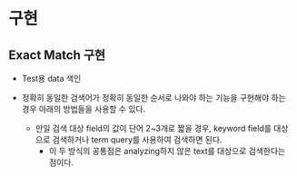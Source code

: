 # 구현

## Exact Match 구현

- Test용 data 색인





- 정확히 동일한 검색어가 정확히 동일한 순서로 나와야 하는 기능을 구현해야 하는 경우 아래의 방법들을 사용할 수 있다.

  - 만일 검색 대상 field의 값이 단어 2~3개로 짧을 경우, keyword field를 대상으로 검색하거나 term query를 사용하여 검색하면 된다.
    - 이 두 방식의 공통점은 analyzing하지 않은 text를 대상으로 검색한다는 점이다.

  